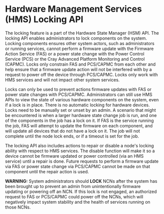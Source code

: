 # Hardware Management Services \(HMS\) Locking API

The locking feature is a part of the Hardware State Manager \(HSM\) API. The locking API enables administrators to
lock components on the system. Locking components ensures other system actors, such as administrators or running
services, cannot perform a firmware update with the Firmware Action Service \(FAS\) or a power state change with the
Power Control Service (PCS) or the Cray Advanced Platform Monitoring and Control \(CAPMC\). Locks only constrain FAS
and PCS/CAPMC from each other and help ensure that a firmware update action will not be interfered with by a request
to power off the device through PCS/CAPMC. Locks only work with HMS services and will not impact other system services.

Locks can only be used to prevent actions firmware updates with FAS or power state changes with PCS/CAPMC.
Administrators can still use HMS APIs to view the state of various hardware components on the system, even if a lock
is in place. There is no automatic locking for hardware devices. Locks need to be manually set or unset by an admin.
A scenario that might be encountered is when a larger hardware state change job is run, and one of the components in
the job has a lock on it. If FAS is the service running the job, FAS will attempt to update the firmware on each
component, and will update all devices that do not have a lock on it. The job will not complete until the node lock
ends, or if a timeout is set for the job.

The locking API also includes actions to repair or disable a node's locking ability with respect to HMS services. The
disable function will make it so a device cannot be firmware updated or power controlled \(via an HMS service\) until
a repair is done. Future requests to perform a firmware update via FAS or power state change via PCS/CAPMC cannot be
made on that component until the repair action is used.

**WARNING:** System administrators should **LOCK** NCNs after the system has been brought up to prevent an admin from
unintentionally firmware updating or powering off an NCN. If this lock is not engaged, an authorized request to FAS or
PCS/CAPMC could power off the NCNs, which will negatively impact system stability and the health of services running
on those NCNs.
